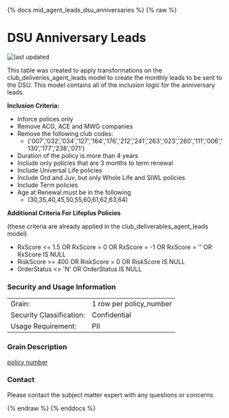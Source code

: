 {% docs mid_agent_leads_dsu_anniversaries %}
{% raw %}

# DSU Anniversary Leads
![last updated](assets/update_badges/mid_agent_leads_dsu_anniversaries.svg)

This table was created to apply transformations on the club_deliveries_agent_leads model to
create the monthly leads to be sent to the DSU. This model contains all of the inclusion logic
for the anniversary leads.

**Inclusion Criteria:**

* Inforce polices only
* Remove ACG, ACE and MWG companies
* Remove the following club codes:
  * ('007','032','034','127','164','176','212','241','263','023','260','111','006','130','177','238','071')
* Duration of the policy is more than 4 years
* Include only policies that are 3 months to term renewal
* Include Universal Life policies
* Include Ord and Juv, but only Whole Life and SIWL policies
* Include Term policies
* Age at Renewal must be in the following
  * (30,35,40,45,50,55,60,61,62,63,64)

**Additional Criteria For Lifeplus Policies**

(these criteria are already applied in the club_deliverables_agent_leads model)

* RxScore <= 1.5 OR RxScore = 0 OR RxScore = -1 OR RxScore = '' OR RxScore IS NULL
* RiskScore >= 400 OR RiskScore = 0 OR RiskScore IS NULL
* OrderStatus <> 'N' OR OrderStatus IS NULL

### Security and Usage Information
|     |                         |
| --- |-------------------------|
| Grain:                   | 1 row per policy_number |
| Security Classification: | Confidential |
| Usage Requirement:       | PII |

### Grain Description
[policy number](#!/exposure/docs.business_glossary.glossary#policy_number)

### Contact
Please contact the subject matter expert with any questions or concerns.

{% endraw %}
{% enddocs %}